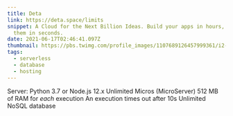 ```yaml
---
title: Deta
link: https://deta.space/limits
snippet: A Cloud for the Next Billion Ideas. Build your apps in hours, deploy
  them in seconds.
date: 2021-06-17T02:46:41.097Z
thumbnail: https://pbs.twimg.com/profile_images/1107689126457999361/i2-kggfS_400x400.png
tags:
  - serverless
  - database
  - hosting
---
```

Server: Python 3.7 or Node.js 12.x
Unlimited Micros (MicroServer)
512 MB of RAM for *each* execution
An execution times out after 10s
Unlimited NoSQL database
